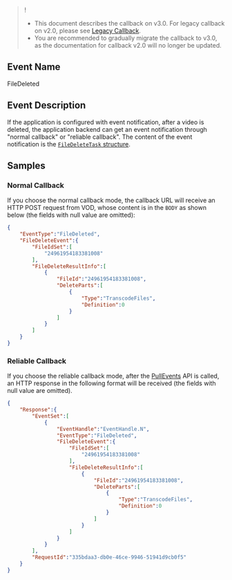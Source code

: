 >!
>- This document describes the callback on v3.0. For legacy callback on v2.0, please see [Legacy Callback](https://intl.cloud.tencent.com/document/product/266/33962?lang=en&pg=#video-deletion-completion).
>- You are recommended to gradually migrate the callback to v3.0, as the documentation for callback v2.0 will no longer be updated.

## Event Name
FileDeleted

## Event Description
If the application is configured with event notification, after a video is deleted, the application backend can get an event notification through "normal callback" or "reliable callback". The content of the event notification is the [`FileDeleteTask` structure](https://intl.cloud.tencent.com/document/product/266/34187#FileDeleteTask).


## Samples
### Normal Callback
If you choose the normal callback mode, the callback URL will receive an HTTP POST request from VOD, whose content is in the `BODY` as shown below (the fields with null value are omitted):

```json
{
    "EventType":"FileDeleted",
    "FileDeleteEvent":{
        "FileIdSet":[
            "24961954183381008"
        ],
        "FileDeleteResultInfo":[
            {
                "FileId":"24961954183381008",
                "DeleteParts":[
                    {
                        "Type":"TranscodeFiles",
                        "Definition":0
                    }
                ]
            }
        ]
    }
}
```


### Reliable Callback
If you choose the reliable callback mode, after the [PullEvents](https://intl.cloud.tencent.com/document/product/266/34187) API is called, an HTTP response in the following format will be received (the fields with null value are omitted).


```json
{
    "Response":{
        "EventSet":[
            {
                "EventHandle":"EventHandle.N",
                "EventType":"FileDeleted",
                "FileDeleteEvent":{
                    "FileIdSet":[
                        "24961954183381008"
                    ],
                    "FileDeleteResultInfo":[
                        {
                            "FileId":"24961954183381008",
                            "DeleteParts":[
                                {
                                    "Type":"TranscodeFiles",
                                    "Definition":0
                                }
                            ]
                        }
                    ]
                }
            }
        ],
        "RequestId":"335bdaa3-db0e-46ce-9946-51941d9cb0f5"
    }
}
```
